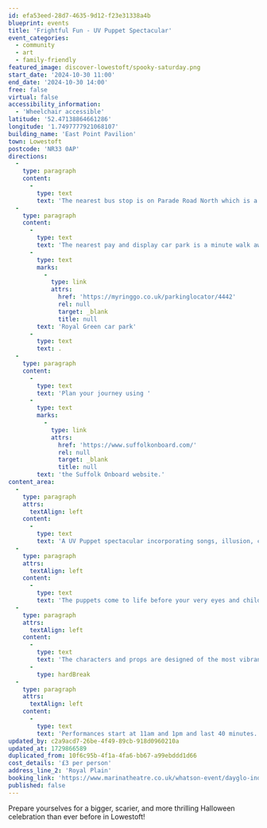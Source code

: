 ```yaml
---
id: efa53eed-28d7-4635-9d12-f23e31338a4b
blueprint: events
title: 'Frightful Fun - UV Puppet Spectacular'
event_categories:
  - community
  - art
  - family-friendly
featured_image: discover-lowestoft/spooky-saturday.png
start_date: '2024-10-30 11:00'
end_date: '2024-10-30 14:00'
free: false
virtual: false
accessibility_information:
  - 'Wheelchair accessible'
latitude: '52.47138864661286'
longitude: '1.7497777921068107'
building_name: 'East Point Pavilion'
town: Lowestoft
postcode: 'NR33 0AP'
directions:
  -
    type: paragraph
    content:
      -
        type: text
        text: 'The nearest bus stop is on Parade Road North which is a three minute walk from East Point Pavilion. There is a selection of buses which connect us to the town centre for example, No X2, X22 and 109.'
  -
    type: paragraph
    content:
      -
        type: text
        text: 'The nearest pay and display car park is a minute walk away at '
      -
        type: text
        marks:
          -
            type: link
            attrs:
              href: 'https://myringgo.co.uk/parkinglocator/4442'
              rel: null
              target: _blank
              title: null
        text: 'Royal Green car park'
      -
        type: text
        text: .
  -
    type: paragraph
    content:
      -
        type: text
        text: 'Plan your journey using '
      -
        type: text
        marks:
          -
            type: link
            attrs:
              href: 'https://www.suffolkonboard.com/'
              rel: null
              target: _blank
              title: null
        text: 'the Suffolk Onboard website.'
content_area:
  -
    type: paragraph
    attrs:
      textAlign: left
    content:
      -
        type: text
        text: 'A UV Puppet spectacular incorporating songs, illusion, comedy, dance, mime, sketches and hilarious visual gags.'
  -
    type: paragraph
    attrs:
      textAlign: left
    content:
      -
        type: text
        text: 'The puppets come to life before your very eyes and children and adults alike will be captivated.'
  -
    type: paragraph
    attrs:
      textAlign: left
    content:
      -
        type: text
        text: 'The characters and props are designed of the most vibrant colours imaginable and the non-stop presentation makes for a stunning sensory and visual extravaganza that will be remembered for years to come.'
      -
        type: hardBreak
  -
    type: paragraph
    attrs:
      textAlign: left
    content:
      -
        type: text
        text: 'Performances start at 11am and 1pm and last 40 minutes.'
updated_by: c2a9acd7-26be-4f49-89cb-918d0960210a
updated_at: 1729866589
duplicated_from: 10f6c95b-4f1a-4fa6-bb67-a99ebddd1d66
cost_details: '£3 per person'
address_line_2: 'Royal Plain'
booking_link: 'https://www.marinatheatre.co.uk/whatson-event/dayglo-indydarc/'
published: false
---
```

Prepare yourselves for a bigger, scarier, and more thrilling Halloween celebration than ever before in Lowestoft!